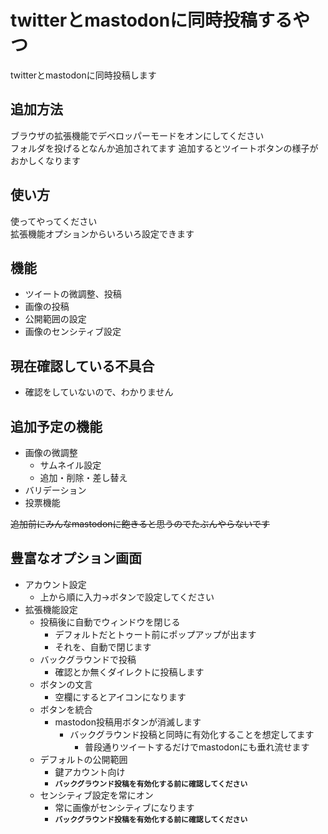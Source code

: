 # twitterとmastodonに同時投稿するやつ
twitterとmastodonに同時投稿します  

## 追加方法

ブラウザの拡張機能でデベロッパーモードをオンにしてください  
フォルダを投げるとなんか追加されてます
追加するとツイートボタンの様子がおかしくなります  

## 使い方
使ってやってください  
拡張機能オプションからいろいろ設定できます

## 機能

- ツイートの微調整、投稿
- 画像の投稿
- 公開範囲の設定
- 画像のセンシティブ設定

## 現在確認している不具合

- 確認をしていないので、わかりません

## 追加予定の機能

- 画像の微調整
  - サムネイル設定 
  - 追加・削除・差し替え
- バリデーション
- 投票機能

~~追加前にみんなmastodonに飽きると思うのでたぶんやらないです~~

## 豊富なオプション画面
- アカウント設定
  - 上から順に入力→ボタンで設定してください
- 拡張機能設定
  - 投稿後に自動でウィンドウを閉じる
    - デフォルトだとトゥート前にポップアップが出ます
    - それを、自動で閉じます
  - バックグラウンドで投稿
    - 確認とか無くダイレクトに投稿します
  - ボタンの文言
    - 空欄にするとアイコンになります
  - ボタンを統合
    - mastodon投稿用ボタンが消滅します
      - バックグラウンド投稿と同時に有効化することを想定してます
        - 普段通りツイートするだけでmastodonにも垂れ流せます
  - デフォルトの公開範囲
    - 鍵アカウント向け
    - **```バックグラウンド投稿を有効化する前に確認してください```**
  - センシティブ設定を常にオン
    - 常に画像がセンシティブになります
    - **```バックグラウンド投稿を有効化する前に確認してください```**
